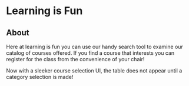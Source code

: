 # Learning is Fun

## About

Here at learning is fun you can use our handy search tool to examine our catalog of courses offered. If you find a course that interests you can register for the class from the convenience of your chair!

Now with a sleeker course selection UI, the table does not appear until a category selection is made!